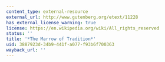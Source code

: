 ```yaml
---
content_type: external-resource
external_url: http://www.gutenberg.org/etext/11228
has_external_license_warning: true
license: https://en.wikipedia.org/wiki/All_rights_reserved
status: ''
title: '*The Marrow of Tradition*'
uid: 3887923d-34b9-441f-a077-f93b6f700363
wayback_url: ''
---
```

